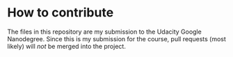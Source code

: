 # How to contribute

The files in this repository are my submission to the Udacity Google Nanodegree. Since this is my submission for the course, pull requests (most likely) will _not_ be merged into the project.
